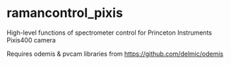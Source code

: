 # ramancontrol_pixis
High-level functions of spectrometer control for Princeton Instruments Pixis400 camera

Requires odemis & pvcam libraries from https://github.com/delmic/odemis
